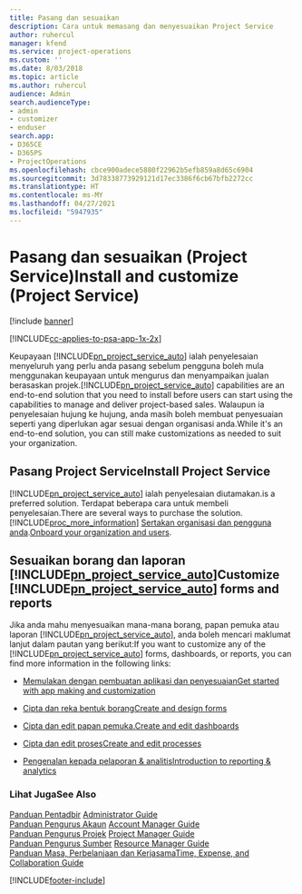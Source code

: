 ```yaml
---
title: Pasang dan sesuaikan
description: Cara untuk memasang dan menyesuaikan Project Service
author: ruhercul
manager: kfend
ms.service: project-operations
ms.custom: ''
ms.date: 8/03/2018
ms.topic: article
ms.author: ruhercul
audience: Admin
search.audienceType:
- admin
- customizer
- enduser
search.app:
- D365CE
- D365PS
- ProjectOperations
ms.openlocfilehash: cbce900adece5880f22962b5efb859a8d65c6904
ms.sourcegitcommit: 3d78338773929121d17ec3386f6cb67bfb2272cc
ms.translationtype: HT
ms.contentlocale: ms-MY
ms.lasthandoff: 04/27/2021
ms.locfileid: "5947935"
---
```

# <a name="install-and-customize-project-service"></a><span data-ttu-id="6e871-103">Pasang dan sesuaikan (Project Service)</span><span class="sxs-lookup"><span data-stu-id="6e871-103">Install and customize (Project Service)</span></span>

[!include [banner](../includes/psa-now-project-operations.md)]

[!INCLUDE[cc-applies-to-psa-app-1x-2x](../includes/cc-applies-to-psa-app-1x-2x.md)]

<span data-ttu-id="6e871-104">Keupayaan [!INCLUDE[pn_project_service_auto](../includes/pn-project-service-auto.md)] ialah penyelesaian menyeluruh yang perlu anda pasang sebelum pengguna boleh mula menggunakan keupayaan untuk mengurus dan menyampaikan jualan berasaskan projek.</span><span class="sxs-lookup"><span data-stu-id="6e871-104">[!INCLUDE[pn_project_service_auto](../includes/pn-project-service-auto.md)] capabilities are an end-to-end solution that you need to install before users can start using the capabilities to manage and deliver project-based sales.</span></span> <span data-ttu-id="6e871-105">Walaupun ia penyelesaian hujung ke hujung, anda masih boleh membuat penyesuaian seperti yang diperlukan agar sesuai dengan organisasi anda.</span><span class="sxs-lookup"><span data-stu-id="6e871-105">While it's an end-to-end solution, you can still make customizations as needed to suit your organization.</span></span>  
<!-- TODO: I expect to find the information on how to get and install this here. Please find that and add it here. Same for Project Service.--> 
  
## <a name="install-project-service"></a><span data-ttu-id="6e871-106">Pasang Project Service</span><span class="sxs-lookup"><span data-stu-id="6e871-106">Install Project Service</span></span>  
 [!INCLUDE[pn_project_service_auto](../includes/pn-project-service-auto.md)] <span data-ttu-id="6e871-107">ialah penyelesaian diutamakan.</span><span class="sxs-lookup"><span data-stu-id="6e871-107">is a preferred solution.</span></span> <span data-ttu-id="6e871-108">Terdapat beberapa cara untuk membeli penyelesaian.</span><span class="sxs-lookup"><span data-stu-id="6e871-108">There are several ways to purchase the solution.</span></span> [!INCLUDE[proc_more_information](../includes/proc-more-information.md)] <span data-ttu-id="6e871-109">[Sertakan organisasi dan pengguna anda](/dynamics365/customerengagement/on-premises/admin/onboard-your-organization-and-users-to-dynamics-365-online).</span><span class="sxs-lookup"><span data-stu-id="6e871-109">[Onboard your organization and users](/dynamics365/customerengagement/on-premises/admin/onboard-your-organization-and-users-to-dynamics-365-online).</span></span>  
  
## <a name="customize-pn_project_service_auto-forms-and-reports"></a><span data-ttu-id="6e871-110">Sesuaikan borang dan laporan [!INCLUDE[pn_project_service_auto](../includes/pn-project-service-auto.md)]</span><span class="sxs-lookup"><span data-stu-id="6e871-110">Customize [!INCLUDE[pn_project_service_auto](../includes/pn-project-service-auto.md)] forms and reports</span></span>  
 <span data-ttu-id="6e871-111">Jika anda mahu menyesuaikan mana-mana borang, papan pemuka atau laporan [!INCLUDE[pn_project_service_auto](../includes/pn-project-service-auto.md)], anda boleh mencari maklumat lanjut dalam pautan yang berikut:</span><span class="sxs-lookup"><span data-stu-id="6e871-111">If you want to customize any of the [!INCLUDE[pn_project_service_auto](../includes/pn-project-service-auto.md)] forms, dashboards, or reports, you can find more information in the following links:</span></span>  
  
- [<span data-ttu-id="6e871-112">Memulakan dengan pembuatan aplikasi dan penyesuaian</span><span class="sxs-lookup"><span data-stu-id="6e871-112">Get started with app making and customization</span></span>](/dynamics365/customerengagement/on-premises/customize/getting-started-customization)  
  
- [<span data-ttu-id="6e871-113">Cipta dan reka bentuk borang</span><span class="sxs-lookup"><span data-stu-id="6e871-113">Create and design forms</span></span>](/dynamics365/customerengagement/on-premises/customize/create-design-forms)  
  
- [<span data-ttu-id="6e871-114">Cipta dan edit papan pemuka.</span><span class="sxs-lookup"><span data-stu-id="6e871-114">Create and edit dashboards</span></span>](/dynamics365/customerengagement/on-premises/customize/create-edit-dashboards)  
  
- [<span data-ttu-id="6e871-115">Cipta dan edit proses</span><span class="sxs-lookup"><span data-stu-id="6e871-115">Create and edit processes</span></span>](/dynamics365/customerengagement/on-premises/customize/guide-staff-through-common-tasks-processes)  
  
- [<span data-ttu-id="6e871-116">Pengenalan kepada pelaporan & analitis</span><span class="sxs-lookup"><span data-stu-id="6e871-116">Introduction to reporting & analytics</span></span>](/dynamics365/customerengagement/on-premises/analytics/reporting-analytics-with-dynamics-365)  
  
### <a name="see-also"></a><span data-ttu-id="6e871-117">Lihat Juga</span><span class="sxs-lookup"><span data-stu-id="6e871-117">See Also</span></span>  
 <span data-ttu-id="6e871-118">[Panduan Pentadbir](../psa/admin-guide.md) </span><span class="sxs-lookup"><span data-stu-id="6e871-118">[Administrator Guide](../psa/admin-guide.md) </span></span>  
 <span data-ttu-id="6e871-119">[Panduan Pengurus Akaun](../psa/account-manager-guide.md) </span><span class="sxs-lookup"><span data-stu-id="6e871-119">[Account Manager Guide](../psa/account-manager-guide.md) </span></span>  
 <span data-ttu-id="6e871-120">[Panduan Pengurus Projek](../psa/project-manager-guide.md) </span><span class="sxs-lookup"><span data-stu-id="6e871-120">[Project Manager Guide](../psa/project-manager-guide.md) </span></span>  
 <span data-ttu-id="6e871-121">[Panduan Pengurus Sumber](../psa/resource-manager-guide.md) </span><span class="sxs-lookup"><span data-stu-id="6e871-121">[Resource Manager Guide](../psa/resource-manager-guide.md) </span></span>  
 [<span data-ttu-id="6e871-122">Panduan Masa, Perbelanjaan dan Kerjasama</span><span class="sxs-lookup"><span data-stu-id="6e871-122">Time, Expense, and Collaboration Guide</span></span>](../psa/time-expense-collaboration-guide.md)


[!INCLUDE[footer-include](../includes/footer-banner.md)]